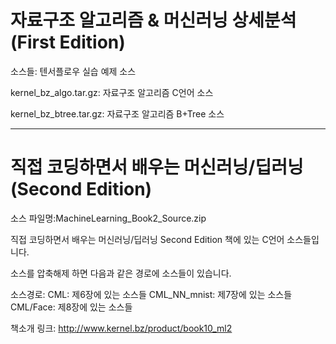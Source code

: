 
# 자료구조 알고리즘 & 머신러닝 상세분석(First Edition)

소스들: 텐서플로우 실습 예제 소스

kernel_bz_algo.tar.gz: 자료구조 알고리즘 C언어 소스

kernel_bz_btree.tar.gz: 자료구조 알고리즘 B+Tree 소스

-----------------------------------------------------------------------------
# 직접 코딩하면서 배우는 머신러닝/딥러닝 (Second Edition)

소스 파일명:MachineLearning_Book2_Source.zip

직접 코딩하면서 배우는 머신러닝/딥러닝 Second Edition 책에 있는 C언어 소스들입니다.

소스를 압축해제 하면 다음과 같은 경로에 소스들이 있습니다.

소스경로:
CML: 제6장에 있는 소스들
CML_NN_mnist: 제7장에 있는 소스들
CML/Face: 제8장에 있는 소스들

책소개 링크:
http://www.kernel.bz/product/book10_ml2
